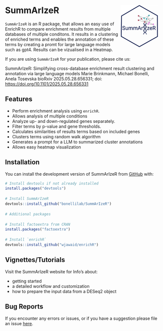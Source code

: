 
<!-- README.md is generated from README.Rmd. Please edit that file -->

# SummArIzeR <a><img src="man/figures/SummArIzeRlogo.png" align="right" height="138"/></a>

<!-- badges: start -->
<!-- badges: end -->

`SummArIzeR` is an R package, that allows an easy use of EnrichR to
compare enrichment results from multiple databases of multiple
conditons. It results in a clustering of enriched terms and enables the
annotation of these terms by creating a promt for large language models
such as gpt4. Results can be vizualised in a Heatmap.

If you are using `SummArIzeR` for your publication, please cite us:

SummArIzeR: Simplifying cross-database enrichment result clustering and
annotation via large language models Marie Brinkmann, Michael Bonelli,
Anela Tosevska bioRxiv 2025.05.28.656331; doi:
<https://doi.org/10.1101/2025.05.28.656331>

## Features

- Perform enrichment analysis using `enrichR`.
- Allows analysis of multiple conditions
- Analyze up- and down-regulated genes separately.
- Filter terms by p-value and gene thresholds.
- Calculates similarities of results terms based on included genes
- Clusters terms using random walk algorithm
- Generates a prompt for a LLM to summarized cluster annotations
- Allows easy heatmap visualization

## Installation

You can install the development version of SummArIzeR from
[GitHub](https://github.com/) with:

``` r
# Install devtools if not already installed
install.packages("devtools")

# Install SummArIzeR
devtools::install_github("bonellilab/SummArIzeR")

# Additional packages

# Install factoextra from CRAN
install.packages("factoextra")

# Install `enrichR`
devtools::install_github("wjawaid/enrichR")
```

## Vignettes/Tutorials

Visit the SummArIzeR website for Info’s about:

- getting started
- a detailed workflow and customization
- how to prepare the input data from a DESeq2 object

## Bug Reports

If you encounter any errors or issues, or if you have a suggestion
please file an issue
[here](https://github.com/bonellilab/SummArIzeR/issues).
